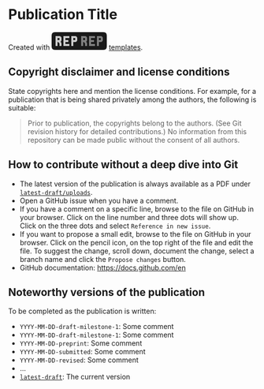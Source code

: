 # Publication Title

Created with [![Reproducible Reporting](https://raw.githubusercontent.com/reproducible-reporting/.github/main/profile/logo.svg)](https://github.com/reproducible-reporting)
[templates](https://raw.githubusercontent.com/reprodicible-reporting/templates).

## Copyright disclaimer and license conditions

State copyrights here and mention the license conditions.
For example, for a publication that is being shared privately among the authors,
the following is suitable:

> Prior to publication, the copyrights belong to the authors.
> (See Git revision history for detailed contributions.)
> No information from this repository can be made public without the consent of all authors.


## How to contribute without a deep dive into Git

- The latest version of the publication is always available as a PDF under
  [`latest-draft/uploads`](latest-draft/uploads).
- Open a GitHub issue when you have a comment.
- If you have a comment on a specific line, browse to the file on GitHub in your browser.
  Click on the line number and three dots will show up.
  Click on the three dots and select `Reference in new issue`.
- If you want to propose a small edit, browse to the file on GitHub in your browser.
  Click on the pencil icon, on the top right of the file and edit the file.
  To suggest the change, scroll down, document the change, select a branch
  name and click the `Propose changes` button.
- GitHub documentation: https://docs.github.com/en


## Noteworthy versions of the publication

To be completed as the publication is written:

- `YYYY-MM-DD-draft-milestone-1`: Some comment
- `YYYY-MM-DD-draft-milestone-1`: Some comment
- `YYYY-MM-DD-preprint`:  Some comment
- `YYYY-MM-DD-submitted`:  Some comment
- `YYYY-MM-DD-revised`:  Some comment
- ...
- [`latest-draft`](latest-draft/): The current version
